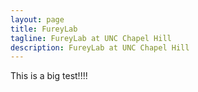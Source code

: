 ```yaml
---
layout: page
title: FureyLab
tagline: FureyLab at UNC Chapel Hill
description: FureyLab at UNC Chapel Hill
---
```


This is a big test!!!!
